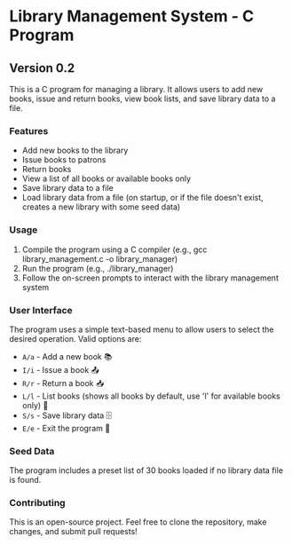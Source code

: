 # Library Management System - C Program

## Version 0.2

This is a C program for managing a library. It allows users to add new books, issue and return books, view book lists, and save library data to a file.

### Features

- Add new books to the library
- Issue books to patrons
- Return books
- View a list of all books or available books only
- Save library data to a file
- Load library data from a file (on startup, or if the file doesn't exist, creates a new library with some seed data)

### Usage

1. Compile the program using a C compiler (e.g., gcc library_management.c -o library_manager)
2. Run the program (e.g., ./library_manager)
3. Follow the on-screen prompts to interact with the library management system

### User Interface

The program uses a simple text-based menu to allow users to select the desired operation. Valid options are:

- `A/a` - Add a new book 📚
- `I/i` - Issue a book 📤
- `R/r` - Return a book 📥
- `L/l` - List books (shows all books by default, use 'l' for available books only) 📜
- `S/s` - Save library data 🗄️
- `E/e` - Exit the program 🚪

### Seed Data

The program includes a preset list of 30 books loaded if no library data file is found.

### Contributing

This is an open-source project. Feel free to clone the repository, make changes, and submit pull requests!
